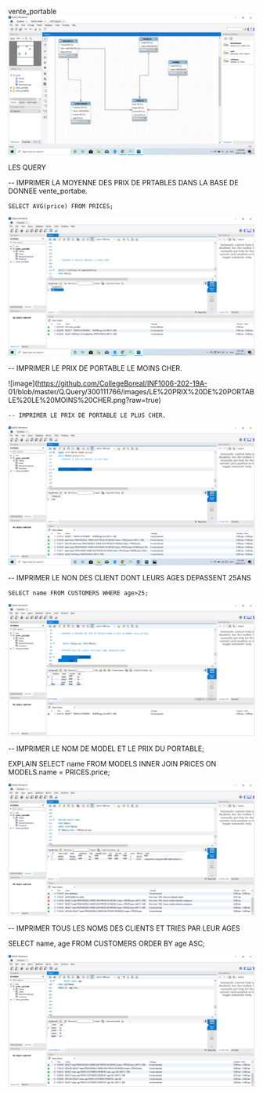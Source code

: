 vente_portable
![](images/bd2.png)

LES QUERY

-- IMPRIMER LA MOYENNE DES PRIX DE PRTABLES DANS LA BASE DE DONNEE vente_portabe.


    SELECT AVG(price) FROM PRICES;
    
![images](https://github.com/CollegeBoreal/INF1006-202-19A-01/blob/master/Q.Query/300111766/images/LE%20PRIX%20DE%20PORTABLE%20LE%20MOINS%20CHER.png?raw=true)
    
 -- IMPRIMER LE PRIX DE PORTABLE LE MOINS CHER.  
 
  ![image](https://github.com/CollegeBoreal/INF1006-202-19A-   01/blob/master/Q.Query/300111766/images/LE%20PRIX%20DE%20PORTABLE%20LE%20MOINS%20CHER.png?raw=true)
    
    -- IMPRIMER LE PRIX DE PORTABLE LE PLUS CHER.
    
  ![image](https://github.com/CollegeBoreal/INF1006-202-19A-01/blob/master/Q.Query/300111766/images/LE%20PRIX%20DE%20PORTABLE%20LE%20PLUS%20CHER.png?raw=true)
    
  -- IMPRIMER LE NON DES CLIENT DONT LEURS AGES DEPASSENT 25ANS
  
  
    SELECT name FROM CUSTOMERS WHERE age>25;
    
  ![image](https://github.com/CollegeBoreal/INF1006-202-19A-01/blob/master/Q.Query/300111766/images/TOUS%20LES%20CLIENS%20DONT%20LEURS%20AGE%20DEPASSENT%2025ANS.png?raw=true)
  
  -- IMPRIMER LE NOM DE MODEL ET LE PRIX DU PORTABLE;
  
  
  
  EXPLAIN SELECT name
  FROM MODELS
  INNER JOIN PRICES
  ON MODELS.name = PRICES.price;
  
 ![image](https://github.com/CollegeBoreal/INF1006-202-19A-01/blob/master/Q.Query/300111766/images/inner%20join%202.png?raw=true)
 
  -- IMPRIMER TOUS LES NOMS DES CLIENTS ET TRIES PAR LEUR AGES 
  
  SELECT name, age
  FROM CUSTOMERS
  ORDER BY  age ASC;

 ![image](https://github.com/CollegeBoreal/INF1006-202-19A-01/blob/master/Q.Query/300111766/images/ORDER%20BY.png?raw=true)




